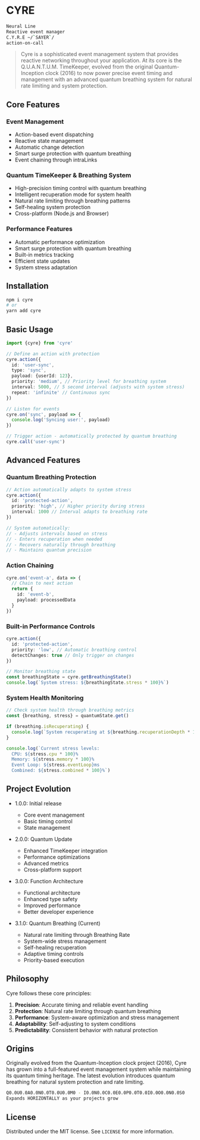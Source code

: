 <!-- @format -->

# CYRE

```sh
Neural Line
Reactive event manager
C.Y.R.E ~/`SAYER`/
action-on-call
```

> Cyre is a sophisticated event management system that provides reactive networking throughout your application. At its core is the Q.U.A.N.T.U.M. TimeKeeper, evolved from the original Quantum-Inception clock (2016) to now power precise event timing and management with an advanced quantum breathing system for natural rate limiting and system protection.

## Core Features

### Event Management

- Action-based event dispatching
- Reactive state management
- Automatic change detection
- Smart surge protection with quantum breathing
- Event chaining through intraLinks

### Quantum TimeKeeper & Breathing System

- High-precision timing control with quantum breathing
- Intelligent recuperation mode for system health
- Natural rate limiting through breathing patterns
- Self-healing system protection
- Cross-platform (Node.js and Browser)

### Performance Features

- Automatic performance optimization
- Smart surge protection with quantum breathing
- Built-in metrics tracking
- Efficient state updates
- System stress adaptation

## Installation

```sh
npm i cyre
# or
yarn add cyre
```

## Basic Usage

```typescript
import {cyre} from 'cyre'

// Define an action with protection
cyre.action({
  id: 'user-sync',
  type: 'sync',
  payload: {userId: 123},
  priority: 'medium', // Priority level for breathing system
  interval: 5000, // 5 second interval (adjusts with system stress)
  repeat: 'infinite' // Continuous sync
})

// Listen for events
cyre.on('sync', payload => {
  console.log('Syncing user:', payload)
})

// Trigger action - automatically protected by quantum breathing
cyre.call('user-sync')
```

## Advanced Features

### Quantum Breathing Protection

```typescript
// Action automatically adapts to system stress
cyre.action({
  id: 'protected-action',
  priority: 'high', // Higher priority during stress
  interval: 1000 // Interval adapts to breathing rate
})

// System automatically:
// - Adjusts intervals based on stress
// - Enters recuperation when needed
// - Recovers naturally through breathing
// - Maintains quantum precision
```

### Action Chaining

```typescript
cyre.on('event-a', data => {
  // Chain to next action
  return {
    id: 'event-b',
    payload: processedData
  }
})
```

### Built-in Performance Controls

```typescript
cyre.action({
  id: 'protected-action',
  priority: 'low', // Automatic breathing control
  detectChanges: true // Only trigger on changes
})

// Monitor breathing state
const breathingState = cyre.getBreathingState()
console.log(`System stress: ${breathingState.stress * 100}%`)
```

### System Health Monitoring

```typescript
// Check system health through breathing metrics
const {breathing, stress} = quantumState.get()

if (breathing.isRecuperating) {
  console.log(`System recuperating at ${breathing.recuperationDepth * 100}%`)
}

console.log(`Current stress levels:
  CPU: ${stress.cpu * 100}%
  Memory: ${stress.memory * 100}%
  Event Loop: ${stress.eventLoop}ms
  Combined: ${stress.combined * 100}%`)
```

## Project Evolution

- 1.0.0: Initial release

  - Core event management
  - Basic timing control
  - State management

- 2.0.0: Quantum Update

  - Enhanced TimeKeeper integration
  - Performance optimizations
  - Advanced metrics
  - Cross-platform support

- 3.0.0: Function Architecture

  - Functional architecture
  - Enhanced type safety
  - Improved performance
  - Better developer experience

- 3.1.0: Quantum Breathing (Current)

  - Natural rate limiting through Breathing Rate
  - System-wide stress management
  - Self-healing recuperation
  - Adaptive timing controls
  - Priority-based execution

## Philosophy

Cyre follows these core principles:

1. **Precision**: Accurate timing and reliable event handling
2. **Protection**: Natural rate limiting through quantum breathing
3. **Performance**: System-aware optimization and stress management
4. **Adaptability**: Self-adjusting to system conditions
5. **Predictability**: Consistent behavior with natural protection

## Origins

Originally evolved from the Quantum-Inception clock project (2016), Cyre has grown into a full-featured event management system while maintaining its quantum timing heritage. The latest evolution introduces quantum breathing for natural system protection and rate limiting.

```sh
Q0.0U0.0A0.0N0.0T0.0U0.0M0 - I0.0N0.0C0.0E0.0P0.0T0.0I0.0O0.0N0.0S0
Expands HORIZONTALLY as your projects grow
```

## License

Distributed under the MIT license. See `LICENSE` for more information.
